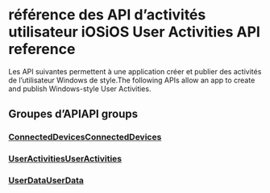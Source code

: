 # <a name="ios-user-activities-api-reference"></a><span data-ttu-id="660db-101">référence des API d’activités utilisateur iOS</span><span class="sxs-lookup"><span data-stu-id="660db-101">iOS User Activities API reference</span></span>

<span data-ttu-id="660db-102">Les API suivantes permettent à une application créer et publier des activités de l’utilisateur Windows de style.</span><span class="sxs-lookup"><span data-stu-id="660db-102">The following APIs allow an app to create and publish Windows-style User Activities.</span></span>

## <a name="api-groups"></a><span data-ttu-id="660db-103">Groupes d’API</span><span class="sxs-lookup"><span data-stu-id="660db-103">API groups</span></span>

### <a name="connecteddevicesobjectivec-apiconnecteddevicesindexmd"></a>[<span data-ttu-id="660db-104">ConnectedDevices</span><span class="sxs-lookup"><span data-stu-id="660db-104">ConnectedDevices</span></span>](../objectivec-api/connecteddevices/index.md)
### <a name="useractivitiesobjectivec-apiuserdatauseractivitiesindexmd"></a>[<span data-ttu-id="660db-105">UserActivities</span><span class="sxs-lookup"><span data-stu-id="660db-105">UserActivities</span></span>](../objectivec-api/userdata.useractivities/index.md)
### <a name="userdataobjectivec-apiuserdataindexmd"></a>[<span data-ttu-id="660db-106">UserData</span><span class="sxs-lookup"><span data-stu-id="660db-106">UserData</span></span>](../objectivec-api/userdata/index.md)